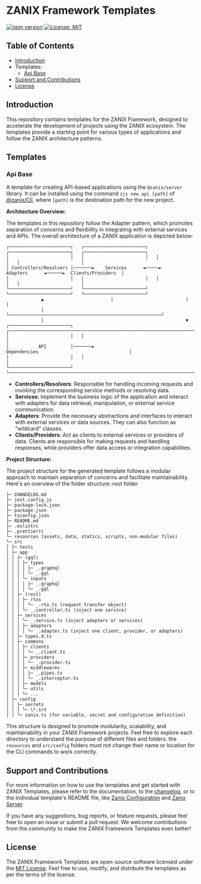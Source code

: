 # ZANIX Framework Templates

[![npm version](https://badge.fury.io/js/%40zanix%2Ftemplates.svg)](https://badge.fury.io/js/%40zanix%2Ftemplates) [![License: MIT](https://img.shields.io/badge/License-MIT-blue.svg)](https://opensource.org/licenses/MIT)

## Table of Contents

- [Introduction](#introduction)
- Templates:
  - [ Api Base](#api-base)
- [Support and Contributions](#support-and-contributions)
- [License](#license)

## Introduction

This repository contains templates for the ZANIX Framework, designed to accelerate the development of projects using the ZANIX ecosystem. The templates provide a starting point for various types of applications and follow the ZANIX architecture patterns.

## Templates

### Api Base

A template for creating API-based applications using the `@zanix/server` library. It can be installed using the command `zjs new api [path]` of [@zanix/Cli](https://www.npmjs.com/package/@zanix/cli#readme), where `[path]` is the destination path for the new project.

**Architecture Overview:**

The templates in this repository follow the Adapter pattern, which promotes separation of concerns and flexibility in integrating with external services and APIs. The overall architecture of a ZANIX application is depicted below:

```
┌───────────────────────┐   ┌───────────────────────┐   ┌───────────────────────┐   ┌───────────────────────┐
│                       │   │                       │   │                       │   │                       │
│ Controllers/Resolvers │───────►    Services      ◄─────►       Adapters      ◄──────►  Clients/Providers  │
│                       │   │                       │   │                       │   │                       │
└───────────────────────┘   └───────────────────────┘   └───────────────────────┘   └───────────────────────┘
             ▲                         |                           |                             |
             │                         └─────────────────────────────────────────────────────────┘
             │                                                     ▼
┌───────────────────────┐   ┌───────────────────────────────────────────────────────────────────────────────┐
│                       │   │                                                                               |
│           API         │───────►                             Dependencies                                  │
│                       │   │                                                                               |
└───────────────────────┘   └───────────────────────────────────────────────────────────────────────────────┘
```

- **Controllers/Resolvers**: Responsible for handling incoming requests and invoking the corresponding service methods or resolving data.
- **Services**: Implement the business logic of the application and interact with adapters for data retrieval, manipulation, or external service communication.
- **Adapters**: Provide the necessary abstractions and interfaces to interact with external services or data sources. They can also function as "wildcard" classes.
- **Clients/Providers**: Act as clients to external services or providers of data. Clients are responsible for making requests and handling responses, while providers offer data access or integration capabilities.

**Project Structure:**

The project structure for the generated template follows a modular approach to maintain separation of concerns and facilitate maintainability. Here's an overview of the folder structure:
root folder

```
├─ CHANGELOG.md
├─ jest.config.js
├─ package-lock.json
├─ package.json
├─ tsconfig.json
├─ README.md
├─ .eslintrc
├─ .prettierrc
└─ resources (assets, data, statics, scripts, non-modular files)
└─ src
│ ├─ tests
│ ├─ app
│ │ ├─ (gql)
│ │ │ ├─ types
│ │ │ │ ├─ _.graphql
│ │ │ │ └─ _.gql
│ │ │ └─ inputs
│ │ │ │ ├─ _.graphql
│ │ │ │ └─ _.gql
│ │ ├─ (rest)
│ │ │ ├─ rtos
│ │ │ │ └─ _.rto.ts (request transfer object)
│ │ │ └─ _.controller.ts (inject one service)
│ │ ├─ services
│ │ │ └─ _.service.ts (inject adapters or services)
│ │ │ ├─ adapters
│ │ │ │ └─ _.adapter.ts (inject one client, provider, or adapters)
│ │ ├─ types.d.ts
│ │ ├─ commons
│ │ │ ├─ clients
│ │ │ │ └─ _.client.ts
│ │ │ ├─ providers
│ │ │ │ └─ _.provider.ts
│ │ │ ├─ middlewares
│ │ │ │ ├─ _.pipes.ts
│ │ │ │ └─ _.interceptor.ts
│ │ │ ├─ models
│ │ │ └─ utils
│ │ │ └─ ...
│ ├─ config
│ │ ├─ secrets
│ │ │ └─ \*.srt
│ │ └─ zanix.ts (for variable, secret and configuration definition)
```

This structure is designed to promote modularity, scalability, and maintainability in your ZANIX Framework projects. Feel free to explore each directory to understand the purpose of different files and folders. the `resources` and `src/config` folders must not change their name or location for the CLI commands to work correctly.

## Support and Contributions

For more information on how to use the templates and get started with ZANIX Templates, please refer to the documentation, to the [changelog](/CHANGELOG.md#changelog), or to the individual template's README file, like [Zanix Configuration](https://github.com/zanix-io/zjs-config#readme) and [Zanix Server](https://www.npmjs.com/package/@zanix/server#readme).

If you have any suggestions, bug reports, or feature requests, please feel free to open an issue or submit a pull request. We welcome contributions from the community to make the ZANIX Framework Templates even better!

## License

The ZANIX Framework Templates are open-source software licensed under the [MIT License](https://github.com/zanix-io/zjs-templates/blob/main/LICENSE). Feel free to use, modify, and distribute the templates as per the terms of the license.
